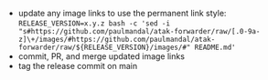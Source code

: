 - update any image links to use the permanent link style: `RELEASE_VERSION=x.y.z bash -c 'sed -i "s#https://github.com/paulmandal/atak-forwarder/raw/[.0-9a-z]\+/images/#https://github.com/paulmandal/atak-forwarder/raw/${RELEASE_VERSION}/images/#" README.md'`
- commit, PR, and merge updated image links
- tag the release commit on main


